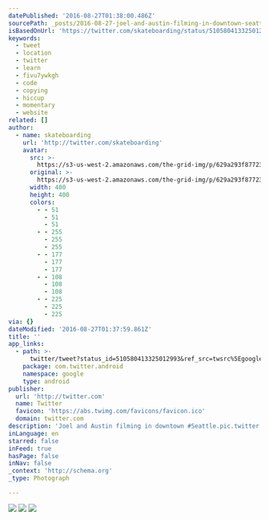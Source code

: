 ```yaml
---
datePublished: '2016-08-27T01:38:00.486Z'
sourcePath: _posts/2016-08-27-joel-and-austin-filming-in-downtown-seattlepictwittercom.md
isBasedOnUrl: 'https://twitter.com/skateboarding/status/510580413325012993'
keywords:
  - tweet
  - location
  - twitter
  - learn
  - fivu7ywkgh
  - code
  - copying
  - hiccup
  - momentary
  - website
related: []
author:
  - name: skateboarding
    url: 'http://twitter.com/skateboarding'
    avatar:
      src: >-
        https://s3-us-west-2.amazonaws.com/the-grid-img/p/629a293f87723a07ef854ab2710e00f3d4ff3ef2.jpg
      original: >-
        https://s3-us-west-2.amazonaws.com/the-grid-img/p/629a293f87723a07ef854ab2710e00f3d4ff3ef2.jpg
      width: 400
      height: 400
      colors:
        - - 51
          - 51
          - 51
        - - 255
          - 255
          - 255
        - - 177
          - 177
          - 177
        - - 108
          - 108
          - 108
        - - 225
          - 225
          - 225
via: {}
dateModified: '2016-08-27T01:37:59.861Z'
title: ''
app_links:
  - path: >-
      twitter/tweet?status_id=510580413325012993&ref_src=twsrc%5Egoogle%7Ctwcamp%5Eandroidseo%7Ctwgr%5Estatus%7Ctwterm%5E510580413325012993
    package: com.twitter.android
    namespace: google
    type: android
publisher:
  url: 'http://twitter.com'
  name: Twitter
  favicon: 'https://abs.twimg.com/favicons/favicon.ico'
  domain: twitter.com
description: 'Joel and Austin filming in downtown #Seattle.pic.twitter.com/FivU7ywkgh'
inLanguage: en
starred: false
inFeed: true
hasPage: false
inNav: false
_context: 'http://schema.org'
_type: Photograph

---
```

![](https://imgflo.herokuapp.com/graph/vahj1ThiexotieMo/334f9d069cc0581f9c0d3bc0c3e3f162/noop.jpg?input=https%3A%2F%2Fpbs.twimg.com%2Fmedia%2FBxXyLgICYAAF7pC.jpg%3Alarge)
![](https://imgflo.herokuapp.com/graph/vahj1ThiexotieMo/92c9757c8231b0f2a715a94effe1b17d/croprotate.jpg?cropheight=3141&cropwidth=4822&degrees=0&input=https%3A%2F%2Fthe-grid-user-content.s3-us-west-2.amazonaws.com%2Fa20744fa-4873-4c2a-b712-5f7bff0c827f.jpg&x=0&y=0)
![](https://the-grid-user-content.s3-us-west-2.amazonaws.com/9eedee93-4f46-4981-9758-273c1a93ec2b.jpg)